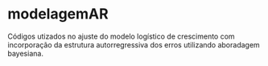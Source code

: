 # modelagemAR
Códigos utizados no ajuste do modelo logístico de crescimento com incorporação da estrutura autorregressiva dos erros utilizando aboradagem bayesiana. 

